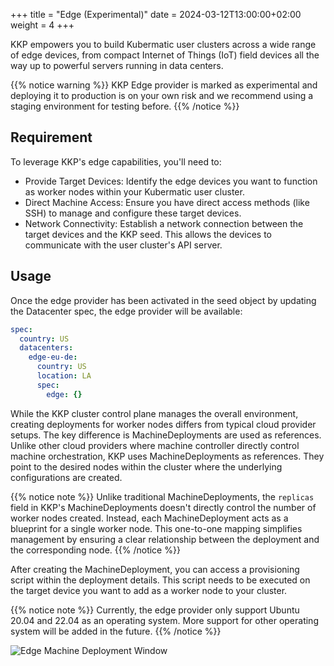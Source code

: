+++
title = "Edge (Experimental)"
date = 2024-03-12T13:00:00+02:00
weight = 4
+++

KKP empowers you to build Kubermatic user clusters across a wide range of edge devices, from compact Internet of Things (IoT) 
field devices all the way up to powerful servers running in data centers.

{{% notice warning %}}
KKP Edge provider is marked as experimental and deploying it to production is on your own risk and we recommend using a
staging environment for testing before.
{{% /notice %}}

## Requirement
To leverage KKP's edge capabilities, you'll need to:

* Provide Target Devices: Identify the edge devices you want to function as worker nodes within your Kubermatic user cluster.
* Direct Machine Access: Ensure you have direct access methods (like SSH) to manage and configure these target devices.
* Network Connectivity: Establish a network connection between the target devices and the KKP seed. This allows the devices to communicate with the user cluster's API server.

## Usage

Once the edge provider has been activated in the seed object by updating the Datacenter spec, the edge provider will be available: 

```yaml
spec:
  country: US
  datacenters:
    edge-eu-de:
      country: US
      location: LA
      spec:
        edge: {}
```

While the KKP cluster control plane manages the overall environment, creating deployments for worker nodes differs from 
typical cloud provider setups. The key difference is MachineDeployments are used as references. Unlike other cloud providers 
where machine controller directly control machine orchestration, KKP uses MachineDeployments as references. They point to the 
desired nodes within the cluster where the underlying configurations are created.

{{% notice note %}}
Unlike traditional MachineDeployments, the `replicas` field in KKP's MachineDeployments doesn't directly control the number of worker nodes created. 
Instead, each MachineDeployment acts as a blueprint for a single worker node. This one-to-one mapping simplifies management by ensuring a 
clear relationship between the deployment and the corresponding node.
{{% /notice %}}

After creating the MachineDeployment, you can access a provisioning script within the deployment details. This script needs 
to be executed on the target device you want to add as a worker node to your cluster.

{{% notice note %}}
Currently, the edge provider only support Ubuntu 20.04 and 22.04 as an operating system. More support for other operating system will be added in the future. 
{{% /notice %}}

![Edge Machine Deployment Window](/img/kubermatic/v2.25/architecture/supported-providers/edge/edge-machine-deployment-window.png?classes=shadow,border "Edge Machine Deployment Window")

